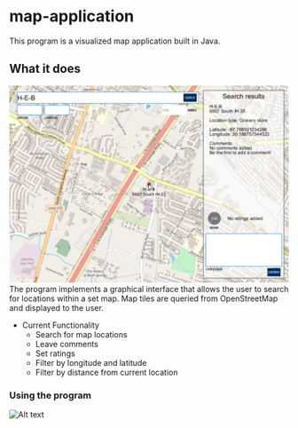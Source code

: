 # map-application
This program is a visualized map application built in Java.

## What it does
![Alt text](media/overview.PNG?raw=true "Overview")
The program implements a graphical interface that allows the user to search for locations within a set map. Map tiles are queried from OpenStreetMap and displayed to the user.
- Current Functionality
  - Search for map locations
  - Leave comments
  - Set ratings
  - Filter by longitude and latitude
  - Filter by distance from current location
  
### Using the program
![Alt text](media/video1.gif?raw=true "Video")
